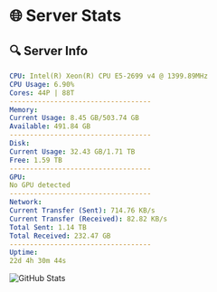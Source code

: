 # 🌐 Server Stats
## 🔍 Server Info
```yaml
CPU: Intel(R) Xeon(R) CPU E5-2699 v4 @ 1399.89MHz
CPU Usage: 6.90%
Cores: 44P | 88T
-----------------------------------
Memory:
Current Usage: 8.45 GB/503.74 GB
Available: 491.84 GB
-----------------------------------
Disk:
Current Usage: 32.43 GB/1.71 TB
Free: 1.59 TB
-----------------------------------
GPU:
No GPU detected
-----------------------------------
Network:
Current Transfer (Sent): 714.76 KB/s
Current Transfer (Received): 82.82 KB/s
Total Sent: 1.14 TB
Total Received: 232.47 GB
-----------------------------------
Uptime:
22d 4h 30m 44s
```
![GitHub Stats](https://img.shields.io/badge/Updated-2025-05-11_21:39:32-blue)